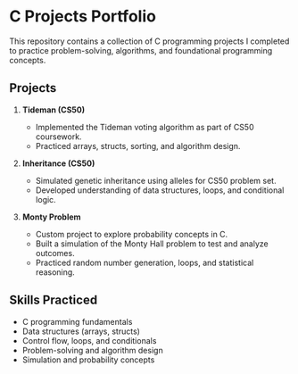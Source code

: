 # C Projects Portfolio

This repository contains a collection of C programming projects I completed to practice problem-solving, algorithms, and foundational programming concepts.

## Projects

1. **Tideman (CS50)**  
   - Implemented the Tideman voting algorithm as part of CS50 coursework.  
   - Practiced arrays, structs, sorting, and algorithm design.

2. **Inheritance (CS50)**  
   - Simulated genetic inheritance using alleles for CS50 problem set.  
   - Developed understanding of data structures, loops, and conditional logic.

3. **Monty Problem**  
   - Custom project to explore probability concepts in C.  
   - Built a simulation of the Monty Hall problem to test and analyze outcomes.  
   - Practiced random number generation, loops, and statistical reasoning.

## Skills Practiced

- C programming fundamentals  
- Data structures (arrays, structs)  
- Control flow, loops, and conditionals  
- Problem-solving and algorithm design  
- Simulation and probability concepts  
